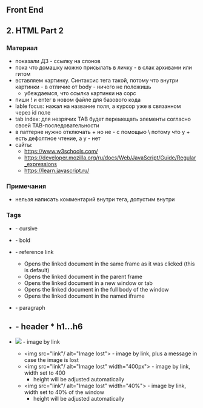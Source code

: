 ## Front End
## 2. HTML Part 2

### Материал
* показали ДЗ - ссылку на слонов
* пока что домашку можно присылать в личку - в слак архивами или гитом
* вставляем картинку. Синтаксис тега такой, потому что внутри картинки - в отличие от body - ничего не положишь
    * убеждаемся, что ссылка картинки на сорс
* пиши ! и enter в новом файле для базового кода
* lable focus: нажал на название поля, а курсор уже в связанном через id поле
* tab index: для незрячих TAB будет перемещать элементы согласно своей TAB-последовательности
* в паттерне нужно отключать + но не - с помощью \ потому что у + есть дефолтное чтение, а у - нет
* сайты:
    * https://www.w3schools.com/
    * https://developer.mozilla.org/ru/docs/Web/JavaScript/Guide/Regular_expressions
    * https://learn.javascript.ru/
### Примечания
* нельзя написать комментарий внутри тега, допустим внутри <img />

### Tags
* <em></em> - cursive
* <b></b> - bold

* <a href="https://en.wikipedia.org/wiki/African_elephant"><a> - reference link
    * <a href="https://en.wikipedia.org/wiki/African_elephant" target="_self"><a>
        Opens the linked document in the same frame as it was clicked (this is default)
    * <a href="https://en.wikipedia.org/wiki/African_elephant" target="_parent"><a> 
        Opens the linked document in the parent frame
    * <a href="https://en.wikipedia.org/wiki/African_elephant" target="_blank"><a> 
        Opens the linked document in a new window or tab
    * <a href="https://en.wikipedia.org/wiki/African_elephant" target="_top"><a> 
        Opens the linked document in the full body of the window
    * <a href="https://en.wikipedia.org/wiki/African_elephant" target="framename"><a> 
        Opens the linked document in the named iframe

* <p><p> - paragraph

* <h2><h2> - header
    * h1...h6

* <img src="link"/> - image by link
    * <img src="link"/ alt="Image lost"> - image by link, plus a message in case the image is lost
    * <img src="link"/ alt="Image lost" width="400px"> - image by link, width set to 400
        * height will be adjusted automatically
    * <img src="link"/ alt="Image lost" width="40%"> - image by link, width set to 40% of the window
        * height will be adjusted automatically




